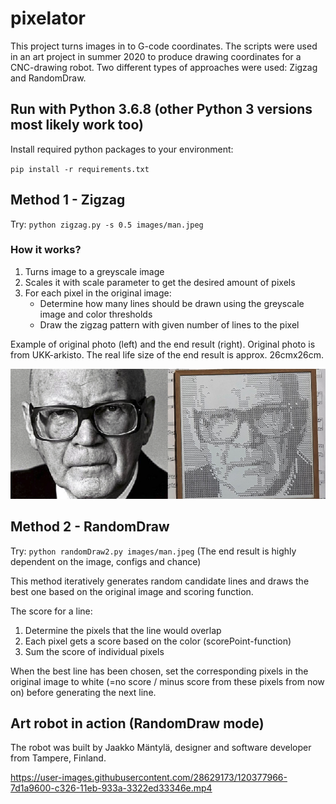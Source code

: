 # pixelator

This project turns images in to G-code coordinates. The scripts were used in an art project in summer 2020 to produce drawing coordinates for a CNC-drawing robot.
Two different types of approaches were used: Zigzag and RandomDraw.

## Run with Python 3.6.8 (other Python 3 versions most likely work too)
Install required python packages to your environment:

`pip install -r requirements.txt`

## Method 1 - Zigzag

Try: `python zigzag.py -s 0.5 images/man.jpeg`

### How it works?

1. Turns image to a greyscale image
2. Scales it with scale parameter to get the desired amount of pixels
3. For each pixel in the original image:
   - Determine how many lines should be drawn using the greyscale image and color thresholds
   - Draw the zigzag pattern with given number of lines to the pixel
  
Example of original photo (left) and the end result (right). Original photo is from UKK-arkisto. The real life size of the end result is approx. 26cmx26cm.
  
![Image of President](https://github.com/JuhaniKahara/pixelator/blob/master/images/kekko_both.png)

## Method 2 - RandomDraw

Try: `python randomDraw2.py images/man.jpeg` (The end result is highly dependent on the image, configs and chance)

This method iteratively generates random candidate lines and draws the best one based on the original image and scoring function.

The score for a line:

1. Determine the pixels that the line would overlap
2. Each pixel gets a score based on the color (scorePoint-function)
2. Sum the score of individual pixels

When the best line has been chosen, set the corresponding pixels in the original image to white (=no score / minus score from these pixels from now on) before generating the next line.

## Art robot in action (RandomDraw mode)

The robot was built by Jaakko Mäntylä, designer and software developer from Tampere, Finland.

https://user-images.githubusercontent.com/28629173/120377966-7d1a9600-c326-11eb-933a-3322ed33346e.mp4




